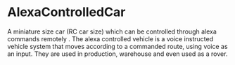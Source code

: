 # AlexaControlledCar
A miniature size car (RC car size) which can be controlled through alexa commands remotely .
The alexa controlled vehicle  is a voice instructed vehicle system that moves according to a commanded route,
using voice as an input. They are used in production, warehouse and even used as a rover.

